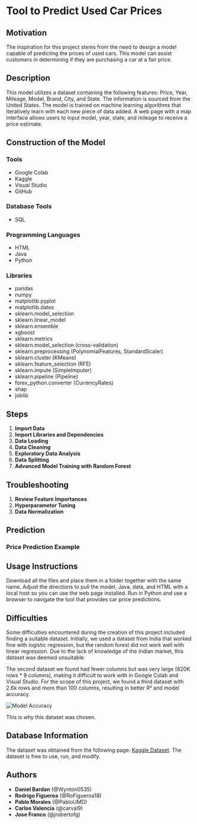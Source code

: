 # Tool to Predict Used Car Prices

## Motivation
The inspiration for this project stems from the need to design a model capable of predicting the prices of used cars. This model can assist customers in determining if they are purchasing a car at a fair price.

## Description
This model utilizes a dataset containing the following features: Price, Year, Mileage, Model, Brand, City, and State. The information is sourced from the United States. The model is trained on machine learning algorithms that iteratively learn with each new piece of data added. A web page with a map interface allows users to input model, year, state, and mileage to receive a price estimate.

## Construction of the Model

### Tools
- Google Colab
- Kaggle
- Visual Studio
- GitHub

### Database Tools
- SQL

### Programming Languages
- HTML
- Java
- Python

### Libraries
- pandas
- numpy
- matplotlib.pyplot
- matplotlib.dates
- sklearn.model_selection
- sklearn.linear_model
- sklearn.ensemble
- xgboost
- sklearn.metrics
- sklearn.model_selection (cross-validation)
- sklearn.preprocessing (PolynomialFeatures, StandardScaler)
- sklearn.cluster (KMeans)
- sklearn.feature_selection (RFE)
- sklearn.impute (SimpleImputer)
- sklearn.pipeline (Pipeline)
- forex_python.converter (CurrencyRates)
- shap
- joblib

## Steps

1. **Import Data**
2. **Import Libraries and Dependencies**
3. **Data Loading**
4. **Data Cleaning**
5. **Exploratory Data Analysis**
6. **Data Splitting**
7. **Advanced Model Training with Random Forest**

## Troubleshooting
1. **Review Feature Importances**
2. **Hyperparameter Tuning**
3. **Data Normalization**

## Prediction
### Price Prediction Example

## Usage Instructions
Download all the files and place them in a folder together with the same name. Adjust the directions to pull the model, Java, data, and HTML with a local host so you can use the web page installed. Run in Python and use a browser to navigate the tool that provides car price predictions.

## Difficulties
Some difficulties encountered during the creation of this project included finding a suitable dataset. Initially, we used a dataset from India that worked fine with logistic regression, but the random forest did not work well with linear regression. Due to the lack of knowledge of the Indian market, this dataset was deemed unsuitable.

The second dataset we found had fewer columns but was very large (820K rows * 9 columns), making it difficult to work with in Google Colab and Visual Studio. For the scope of this project, we found a third dataset with 2.6k rows and more than 100 columns, resulting in better R² and model accuracy.

![Model Accuracy](path/to/accuracy/image.png)

This is why this dataset was chosen.

## Database Information
The dataset was obtained from the following page: [Kaggle Dataset](https://www.kaggle.com/datasets/tymekurban/new-cars-usa-202223-dataset). The dataset is free to use, run, and modify.

## Authors
- **Daniel Bardan** (@Wynton0535)
- **Rodrigo Figueroa** (@RoFigueroa18)
- **Pablo Morales** (@PabloUMD)
- **Carlos Valencia** (@carval9)
- **Jose Franco** (@jrobertofg)
